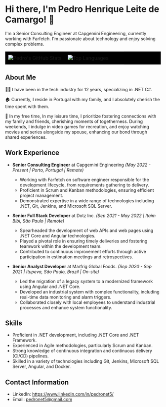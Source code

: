 # Hi there, I'm Pedro Henrique Leite de Camargo! 👋

I'm a Senior Consulting Engineer at Capgemini Engineering, currently working with Farfetch. I'm passionate about technology and enjoy solving complex problems.

<table style="width: 100%; background-color: black;">
    <tr>
        <td style="width: 50%; padding: 10px; vertical-align: top;">
            <img src="https://github-readme-stats.vercel.app/api?username=pedronet5" alt="Pedro's GitHub Stats" style="background-color: black;">
        </td>
        <td style="width: 50%; padding: 10px; vertical-align: top;">
            <img src="https://github-readme-stats.vercel.app/api/top-langs/?username=pedronet5" alt="Top Languages" style="background-color: black;">
        </td>
    </tr>
</table>

## About Me

👨‍💻 I have been in the tech industry for 12 years, specializing in .NET C#.

🏠 Currently, I reside in Portugal with my family, and I absolutely cherish the time spent with them.

🌱 In my free time, In my leisure time, I prioritize fostering connections with my family and friends, cherishing moments of togetherness. During weekends, 
I indulge in video games for recreation, and enjoy watching movies and series alongside my spouse, enhancing our bond through shared experiences.

## Work Experience

- **Senior Consulting Engineer** at Capgemini Engineering
*(May 2022 - Present | Porto, Portugal | Remote)*
  - Working with Farfetch on software engineer responsible for the development lifecycle, from requirements gathering to delivery.
  - Proficient in Scrum and Kanban methodologies, ensuring efficient project management.
  - Demonstrated expertise in a wide range of technologies including .NET, Git, Jenkins, and Microsoft SQL Server.

- **Senior Full Stack Developer** at Dotz Inc.
*(Sep 2021 - May 2022 | Itaim Bibi, São Paulo | Remote)*
  - Spearheaded the development of web APIs and web pages using .NET Core and Angular technologies.
  - Played a pivotal role in ensuring timely deliveries and fostering teamwork within the development team.
  - Contributed to continuous improvement efforts through active participation in estimation meetings and retrospectives.
 
- **Senior Analyst Developer** at Marfrig Global Foods.
*(Sep 2020 - Sep 2021 | Itupeva, São Paulo, Brazil | On-site)*
  - Led the migration of a legacy system to a modernized framework using Angular and .NET Core.
  - Developed an industrial system with complex functionality, including real-time data monitoring and alarm triggers.
  - Collaborated closely with local employees to understand industrial processes and enhance system functionality.
 
## Skills

- Proficient in .NET development, including .NET Core and .NET Framework.
- Experienced in Agile methodologies, particularly Scrum and Kanban.
- Strong knowledge of continuous integration and continuous delivery (CI/CD) pipelines.
- Skilled in a variety of technologies including Git, Jenkins, Microsoft SQL Server, Angular, and Docker.

## Contact Information
- LinkedIn: https://www.linkedin.com/in/pedronet5/
- Email: pedronet5@gmail.com
